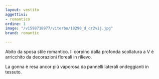 ```yaml
---
layout: vestito
aggettivi:
- romantico
ordine: 1
image: "/v1598718977/viterbo/18290_d_qr2vij.jpg"
brand: romantic

---
```

Abito da sposa stile romantico. Il corpino dalla profonda scollatura a V è arricchito da decorazioni floreali in rilievo.

La gonna è resa ancor più vaporosa da pannelli laterali ondeggianti in tessuto.